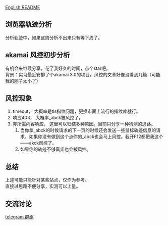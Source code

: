 [English README](./readme_en.MD)

## 浏览器轨迹分析
分析轨迹中，如果这周分析不出来只有等下周了。

## akamai 风控初步分析
有机会来继续分享，花了我好久的时间，点个star吧。   
背景：实习最近安排了个akamai 3.0的项目。风控的文章好像没看到几篇（可能我的圈子太小了）

## 风控现象
1. timeout， 大概率是tls指纹问题，更换市面上流行的指纹库就行。
2. 响应403， 大概率_abck被风控了。
3. 非所需内容响应， 这里可以归结多种原因。目前只分享一种猜测的思路。
   1. 当你拿_abck的时候请求的下一页的时候还会发送一些鼠标轨迹信息的请求，如果你没有做到这个点你的_abck也会马上风控。我开F12都把我这个——akck风控了。
   2. 如果你的轨迹不够真实也会被风控。

## 总结
   上述可能只能针对某些站点，仅作为参考。    
   直接过思路不便分享，实测可以上量。

## 交流讨论
[telegram 群组](https://t.me/+4MxaaiydQsVjYTVl)   

        